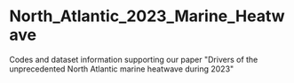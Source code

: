 # North_Atlantic_2023_Marine_Heatwave
Codes and dataset information supporting our paper "Drivers of the unprecedented North Atlantic marine heatwave during 2023"
